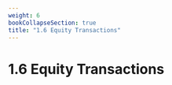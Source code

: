 ```yaml
---
weight: 6
bookCollapseSection: true
title: "1.6 Equity Transactions"
---
```


# 1.6 Equity Transactions

